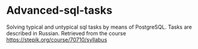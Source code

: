 # Advanced-sql-tasks
Solving typical and untypical sql tasks by means of PostgreSQL.
Tasks are described in Russian. Retrieved from the course https://stepik.org/course/70710/syllabus
